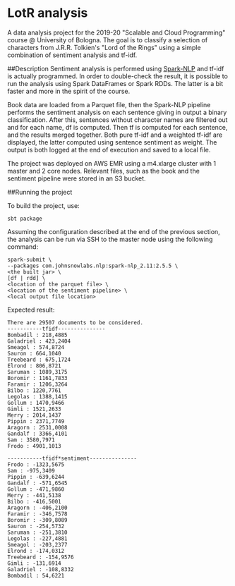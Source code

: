 # LotR analysis

A data analysis project for the 2019-20 "Scalable and Cloud Programming" 
course @ University of Bologna. 
The goal is to classify a selection of characters from J.R.R. Tolkien's "Lord of the Rings"
using a simple combination of sentiment analysis and tf-idf.

##Description
Sentiment analysis is performed using [Spark-NLP](https://github.com/JohnSnowLabs/spark-nlp)
and tf-idf is actually programmed. In order to double-check the result, it is possible to run
the analysis using Spark DataFrames or Spark RDDs. The latter is a bit faster and more in the
spirit of the course.

Book data are loaded from a Parquet file, then the Spark-NLP pipeline performs the sentiment
analysis on each sentence giving in output a binary classification. After this, 
sentences without character names are filtered out and for each name, df is 
computed. Then tf is computed for each sentence, and the results merged together.
Both pure tf-idf and a weighted tf-idf are displayed, the latter computed 
using sentence sentiment as weight.
The output is both logged at the end of execution and saved to a local file.

The project was deployed on AWS EMR using a m4.xlarge cluster with 1 master
and 2 core nodes. Relevant files, such as the book and the sentiment pipeline
were stored in an S3 bucket. 

##Running the project

To build the project, use:
```
sbt package
```
Assuming the configuration described at the end of the previous section,
the analysis can be run via SSH to the master node using the following command:

```
spark-submit \
--packages com.johnsnowlabs.nlp:spark-nlp_2.11:2.5.5 \
<the built jar> \ 
[df | rdd] \ 
<location of the parquet file> \
<location of the sentiment pipeline> \
<local output file location> 
```

Expected result:
```
There are 29507 documents to be considered.
-----------tfidf---------------
Bombadil : 218,4885
Galadriel : 423,2404
Smeagol : 574,8724
Sauron : 664,1040
Treebeard : 675,1724
Elrond : 806,8721
Saruman : 1089,3175
Boromir : 1161,7833
Faramir : 1206,3264
Bilbo : 1220,7761
Legolas : 1388,1415
Gollum : 1470,9466
Gimli : 1521,2633
Merry : 2014,1437
Pippin : 2371,7749
Aragorn : 2531,0008
Gandalf : 3366,4101
Sam : 3580,7971
Frodo : 4901,1013

-----------tfidf*sentiment---------------
Frodo : -1323,5675
Sam : -975,3409
Pippin : -639,6244
Gandalf : -571,6545
Gollum : -471,9860
Merry : -441,5138
Bilbo : -416,5001
Aragorn : -406,2100
Faramir : -346,7578
Boromir : -309,8089
Sauron : -254,5732
Saruman : -251,3810
Legolas : -227,4881
Smeagol : -203,2377
Elrond : -174,0312
Treebeard : -154,9576
Gimli : -131,6914
Galadriel : -108,8332
Bombadil : 54,6221
```
